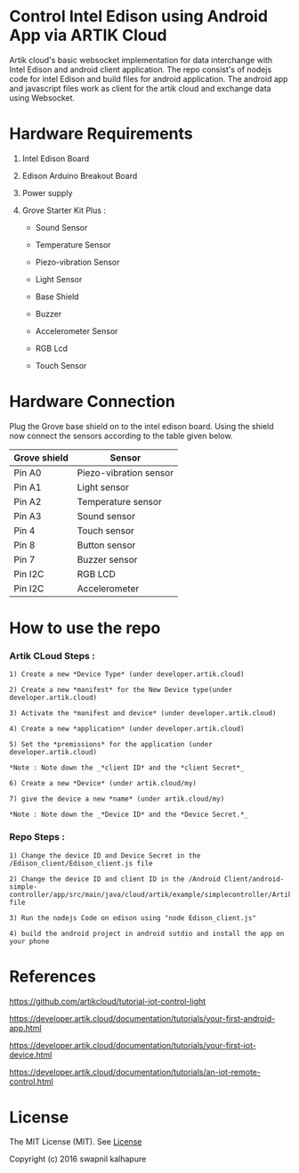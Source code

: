 # Control Intel Edison using Android App via ARTIK Cloud

Artik cloud's basic websocket implementation for data interchange with Intel Edison and android client application. The repo consist's of nodejs code for intel Edison and build files for android application. The android app and javascript files work as client for the artik cloud and exchange data using Websocket. 

# Hardware Requirements 

1) Intel Edison Board

2) Edison Arduino Breakout Board

3) Power supply 

4) Grove Starter Kit Plus : 

	- Sound Sensor

	- Temperature Sensor

	- Piezo-vibration Sensor

	- Light Sensor

	- Base Shield

	- Buzzer 

	- Accelerometer Sensor

	- RGB Lcd 

	- Touch Sensor

# Hardware Connection 

Plug the Grove base shield on to the intel edison board. Using the shield now connect the sensors according to the table given below. 

Grove shield | Sensor 
-------------|--------
Pin A0 | Piezo-vibration sensor
Pin A1 | Light sensor
Pin A2 | Temperature sensor
Pin A3 | Sound sensor
Pin 4 | Touch sensor
Pin 8 | Button sensor
Pin 7 | Buzzer sensor
Pin I2C | RGB LCD
Pin I2C | Accelerometer

# How to use the repo


### Artik CLoud Steps :
	
	1) Create a new *Device Type* (under developer.artik.cloud)

	2) Create a new *manifest* for the New Device type(under developer.artik.cloud)
	
	3) Activate the *manifest and device* (under developer.artik.cloud)

	4) Create a new *application* (under developer.artik.cloud)

	5) Set the *premissions* for the application (under developer.artik.cloud)

	*Note : Note down the _*client ID* and the *client Secret*_

	6) Create a new *Device* (under artik.cloud/my)

	7) give the device a new *name* (under artik.cloud/my)

	*Note : Note down the _*Device ID* and the *Device Secret.*_

### Repo Steps  :

	1) Change the device ID and Device Secret in the /Edison_client/Edison_client.js file 

	2) Change the device ID and client ID in the /Android Client/android-simple-controller/app/src/main/java/cloud/artik/example/simplecontroller/ArtikCloudSession.java file 

	3) Run the nodejs Code on edison using "node Edison_client.js"

	4) build the android project in android sutdio and install the app on your phone

	
# References 


https://github.com/artikcloud/tutorial-iot-control-light

https://developer.artik.cloud/documentation/tutorials/your-first-android-app.html

https://developer.artik.cloud/documentation/tutorials/your-first-iot-device.html

https://developer.artik.cloud/documentation/tutorials/an-iot-remote-control.html

# License


The MIT License (MIT). See [License](https://github.com/scifiswapnil/edison_artikcloud/blob/master/LICENSE)

Copyright (c) 2016 swapnil kalhapure

